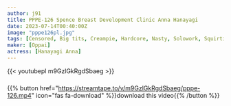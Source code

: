 ```yaml
---
author: j91
title: PPPE-126 Spence Breast Development Clinic Anna Hanayagi
date: 2023-07-14T00:40:00Z
image: "pppe126pl.jpg"
tags: [Censored, Big tits, Creampie, Hardcore, Nasty, Solowork, Squirting, Titty fuck]
maker: [Oppai]
actress: [Hanayagi Anna]
---
```



{{< youtubepl m9GzlGkRgdSbaeg >}}
###

{{% button href="https://streamtape.to/v/m9GzlGkRgdSbaeg/pppe-126.mp4" icon="fas fa-download" %}}download this video{{% /button %}}

